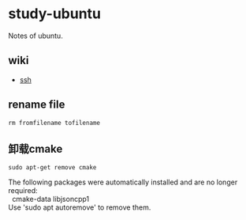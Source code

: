 # study-ubuntu
Notes of ubuntu.
## wiki
* [ssh](https://github.com/nonelittlesong/study-ubuntu/wiki/SSH)
## rename file
```
rm fromfilename tofilename
```
## 卸载cmake
```
sudo apt-get remove cmake
```
The following packages were automatically installed and are no longer required:  
&nbsp;&nbsp;cmake-data libjsoncpp1  
Use 'sudo apt autoremove' to remove them.  
